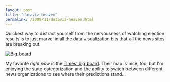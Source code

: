 ```yaml
---
layout: post
title: "dataviz heaven"
permalink: /2008/11/dataviz-heaven.html
---
```


Quickest way to distract yourself from the nervousness of watching election results is to just marvel in all the data visualization bits that all the news sites are breaking out.

[![Big-board](https://sippey.typepad.com/.a/6a00d8341c4f5f53ef010535d9af5b970c-320wi)](http://sippey.typepad.com/.a/6a00d8341c4f5f53ef010535d9af5b970c-pi)

My favorite _right now_ is the [Times' big board](http://elections.nytimes.com/2008/results/president/votes.html). Their map is nice, too, but I'm enjoying the state categorization and the ability to switch between different news organizations to see where their predictions stand...